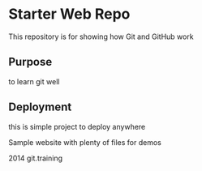 # Starter Web Repo

This repository is for showing how Git and GitHub work

## Purpose
to learn git well

## Deployment
this is simple project to deploy anywhere

Sample website with plenty of files for demos

2014 git.training

